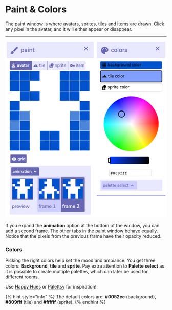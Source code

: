 # Paint & Colors

The paint window is where avatars, sprites, tiles and items are drawn. Click any pixel in the avatar, and it will either appear or disappear.  
****

![](../../../../.gitbook/assets/paintcolors.jpg)

If you expand the **animation** option at the bottom of the window, you can add a second frame. The other tabs in the paint window behave equally. Notice that the pixels from the previous frame have their opacity reduced.

### Colors

Picking the right colors help set the mood and ambiance. You get three colors: **Background**, **tile** and **sprite**. Pay extra attention to **Palette select** as it is possible to create multiple palettes, which can later be used for different rooms.

 Use [Happy Hues](https://www.happyhues.co/) or [Palettsy](https://zenzoa.itch.io/palettsy) for inspiration!

{% hint style="info" %}
The default colors are: **\#0052cc** \(background\), **\#809fff** \(tile\) and  **\#ffffff** \(sprite\).
{% endhint %}


